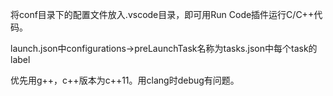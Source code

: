 将conf目录下的配置文件放入.vscode目录，即可用Run Code插件运行C/C++代码。

launch.json中configurations->preLaunchTask名称为tasks.json中每个task的label

优先用g++，c++版本为c++11。用clang时debug有问题。

